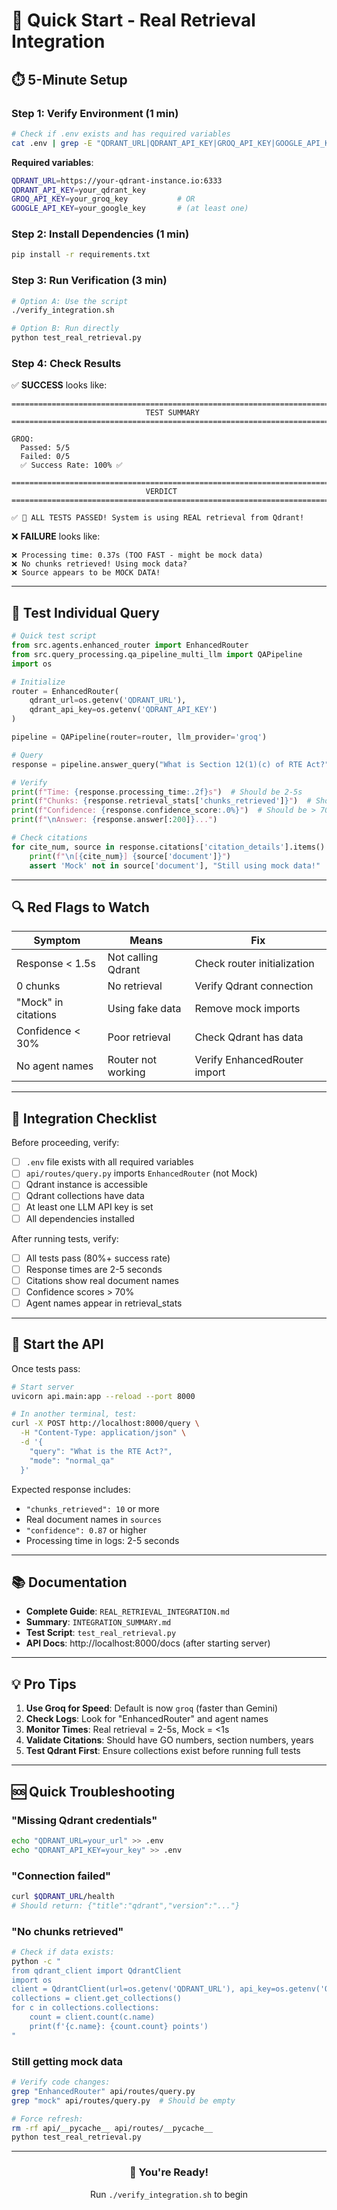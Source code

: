 # 🚀 Quick Start - Real Retrieval Integration

## ⏱️ 5-Minute Setup

### Step 1: Verify Environment (1 min)

```bash
# Check if .env exists and has required variables
cat .env | grep -E "QDRANT_URL|QDRANT_API_KEY|GROQ_API_KEY|GOOGLE_API_KEY"
```

**Required variables**:
```bash
QDRANT_URL=https://your-qdrant-instance.io:6333
QDRANT_API_KEY=your_qdrant_key
GROQ_API_KEY=your_groq_key           # OR
GOOGLE_API_KEY=your_google_key       # (at least one)
```

### Step 2: Install Dependencies (1 min)

```bash
pip install -r requirements.txt
```

### Step 3: Run Verification (3 min)

```bash
# Option A: Use the script
./verify_integration.sh

# Option B: Run directly
python test_real_retrieval.py
```

### Step 4: Check Results

✅ **SUCCESS** looks like:
```
================================================================================
                              TEST SUMMARY
================================================================================

GROQ:
  Passed: 5/5
  Failed: 0/5
  ✅ Success Rate: 100% ✅

================================================================================
                              VERDICT
================================================================================

✅ 🎉 ALL TESTS PASSED! System is using REAL retrieval from Qdrant!
```

❌ **FAILURE** looks like:
```
❌ Processing time: 0.37s (TOO FAST - might be mock data)
❌ No chunks retrieved! Using mock data?
❌ Source appears to be MOCK DATA!
```

---

## 🧪 Test Individual Query

```python
# Quick test script
from src.agents.enhanced_router import EnhancedRouter
from src.query_processing.qa_pipeline_multi_llm import QAPipeline
import os

# Initialize
router = EnhancedRouter(
    qdrant_url=os.getenv('QDRANT_URL'),
    qdrant_api_key=os.getenv('QDRANT_API_KEY')
)

pipeline = QAPipeline(router=router, llm_provider='groq')

# Query
response = pipeline.answer_query("What is Section 12(1)(c) of RTE Act?")

# Verify
print(f"Time: {response.processing_time:.2f}s")  # Should be 2-5s
print(f"Chunks: {response.retrieval_stats['chunks_retrieved']}")  # Should be > 0
print(f"Confidence: {response.confidence_score:.0%}")  # Should be > 70%
print(f"\nAnswer: {response.answer[:200]}...")

# Check citations
for cite_num, source in response.citations['citation_details'].items():
    print(f"\n[{cite_num}] {source['document']}")
    assert 'Mock' not in source['document'], "Still using mock data!"
```

---

## 🔍 Red Flags to Watch

| Symptom | Means | Fix |
|---------|-------|-----|
| Response < 1.5s | Not calling Qdrant | Check router initialization |
| 0 chunks | No retrieval | Verify Qdrant connection |
| "Mock" in citations | Using fake data | Remove mock imports |
| Confidence < 30% | Poor retrieval | Check Qdrant has data |
| No agent names | Router not working | Verify EnhancedRouter import |

---

## 🎯 Integration Checklist

Before proceeding, verify:

- [ ] `.env` file exists with all required variables
- [ ] `api/routes/query.py` imports `EnhancedRouter` (not Mock)
- [ ] Qdrant instance is accessible
- [ ] Qdrant collections have data
- [ ] At least one LLM API key is set
- [ ] All dependencies installed

After running tests, verify:

- [ ] All tests pass (80%+ success rate)
- [ ] Response times are 2-5 seconds
- [ ] Citations show real document names
- [ ] Confidence scores > 70%
- [ ] Agent names appear in retrieval_stats

---

## 🚀 Start the API

Once tests pass:

```bash
# Start server
uvicorn api.main:app --reload --port 8000

# In another terminal, test:
curl -X POST http://localhost:8000/query \
  -H "Content-Type: application/json" \
  -d '{
    "query": "What is the RTE Act?",
    "mode": "normal_qa"
  }'
```

Expected response includes:
- `"chunks_retrieved": 10` or more
- Real document names in `sources`
- `"confidence": 0.87` or higher
- Processing time in logs: 2-5 seconds

---

## 📚 Documentation

- **Complete Guide**: `REAL_RETRIEVAL_INTEGRATION.md`
- **Summary**: `INTEGRATION_SUMMARY.md`
- **Test Script**: `test_real_retrieval.py`
- **API Docs**: http://localhost:8000/docs (after starting server)

---

## 💡 Pro Tips

1. **Use Groq for Speed**: Default is now `groq` (faster than Gemini)
2. **Check Logs**: Look for "EnhancedRouter" and agent names
3. **Monitor Times**: Real retrieval = 2-5s, Mock = <1s
4. **Validate Citations**: Should have GO numbers, section numbers, years
5. **Test Qdrant First**: Ensure collections exist before running full tests

---

## 🆘 Quick Troubleshooting

### "Missing Qdrant credentials"
```bash
echo "QDRANT_URL=your_url" >> .env
echo "QDRANT_API_KEY=your_key" >> .env
```

### "Connection failed"
```bash
curl $QDRANT_URL/health
# Should return: {"title":"qdrant","version":"..."}
```

### "No chunks retrieved"
```bash
# Check if data exists:
python -c "
from qdrant_client import QdrantClient
import os
client = QdrantClient(url=os.getenv('QDRANT_URL'), api_key=os.getenv('QDRANT_API_KEY'))
collections = client.get_collections()
for c in collections.collections:
    count = client.count(c.name)
    print(f'{c.name}: {count.count} points')
"
```

### Still getting mock data
```bash
# Verify code changes:
grep "EnhancedRouter" api/routes/query.py
grep "mock" api/routes/query.py  # Should be empty

# Force refresh:
rm -rf api/__pycache__ api/routes/__pycache__
python test_real_retrieval.py
```

---

<div align="center">
  <h3>🎉 You're Ready!</h3>
  <p>Run <code>./verify_integration.sh</code> to begin</p>
</div>

